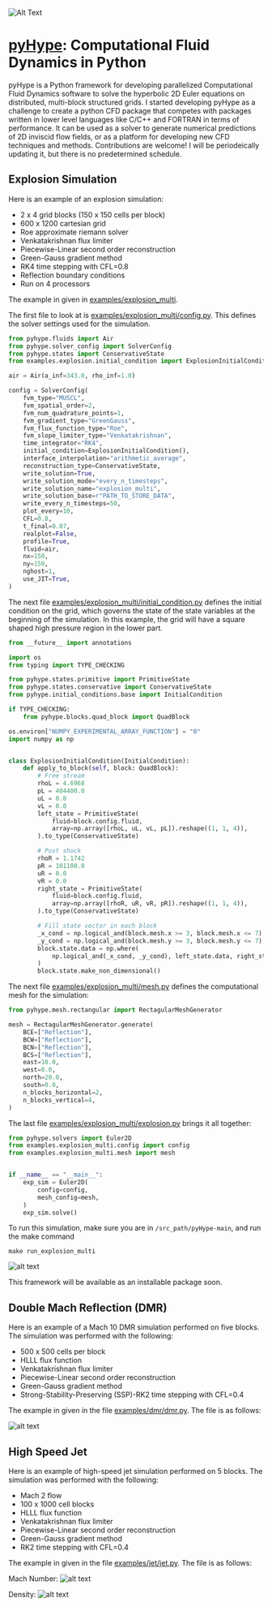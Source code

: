 ![Alt Text](/logo.png)

# [pyHype](https://github.com/momokhalil/pyHype): Computational Fluid Dynamics in Python

pyHype is a Python framework for developing parallelized Computational Fluid Dynamics software to solve the hyperbolic 2D Euler equations on distributed, multi-block structured grids. I started developing pyHype as a challenge to create a python CFD package that competes with packages written in lower level languages like C/C++ and FORTRAN in terms of performance. It can be used as a solver to generate numerical predictions of 2D inviscid flow fields, or as a platform for developing new CFD techniques and methods. Contributions are welcome! I will be periodeically updating it, but there is no predetermined schedule.

## Explosion Simulation
Here is an example of an explosion simulation:
- 2 x 4 grid blocks (150 x 150 cells per block)
- 600 x 1200 cartesian grid
- Roe approximate riemann solver
- Venkatakrishnan flux limiter
- Piecewise-Linear second order reconstruction
- Green-Gauss gradient method
- RK4 time stepping with CFL=0.8
- Reflection boundary conditions
- Run on 4 processors

The example in given in [examples/explosion_multi](https://github.com/momokhalil/pyHype/blob/main/examples/explosion_multi).

The first file to look at is [examples/explosion_multi/config.py](https://github.com/momokhalil/pyHype/blob/main/examples/explosion_multi/config.py). This defines the solver settings used for the simulation.
```python
from pyhype.fluids import Air
from pyhype.solver_config import SolverConfig
from pyhype.states import ConservativeState
from examples.explosion.initial_condition import ExplosionInitialCondition

air = Air(a_inf=343.0, rho_inf=1.0)

config = SolverConfig(
    fvm_type="MUSCL",
    fvm_spatial_order=2,
    fvm_num_quadrature_points=1,
    fvm_gradient_type="GreenGauss",
    fvm_flux_function_type="Roe",
    fvm_slope_limiter_type="Venkatakrishnan",
    time_integrator="RK4",
    initial_condition=ExplosionInitialCondition(),
    interface_interpolation="arithmetic_average",
    reconstruction_type=ConservativeState,
    write_solution=True,
    write_solution_mode="every_n_timesteps",
    write_solution_name="explosion_multi",
    write_solution_base=r"PATH_TO_STORE_DATA",
    write_every_n_timesteps=50,
    plot_every=10,
    CFL=0.8,
    t_final=0.07,
    realplot=False,
    profile=True,
    fluid=air,
    nx=150,
    ny=150,
    nghost=1,
    use_JIT=True,
)
```

The next file [examples/explosion_multi/initial_condition.py](https://github.com/momokhalil/pyHype/blob/main/examples/explosion_multi/initial_condition.py) defines the initial condition on the grid, which governs the state of the state variables at the 
beginning of the simulation. In this example, the grid will have a square shaped high pressure region in the lower part.
```python
from __future__ import annotations

import os
from typing import TYPE_CHECKING

from pyhype.states.primitive import PrimitiveState
from pyhype.states.conservative import ConservativeState
from pyhype.initial_conditions.base import InitialCondition

if TYPE_CHECKING:
    from pyhype.blocks.quad_block import QuadBlock

os.environ["NUMPY_EXPERIMENTAL_ARRAY_FUNCTION"] = "0"
import numpy as np


class ExplosionInitialCondition(InitialCondition):
    def apply_to_block(self, block: QuadBlock):
        # Free stream
        rhoL = 4.6968
        pL = 404400.0
        uL = 0.0
        vL = 0.0
        left_state = PrimitiveState(
            fluid=block.config.fluid,
            array=np.array([rhoL, uL, vL, pL]).reshape((1, 1, 4)),
        ).to_type(ConservativeState)

        # Post shock
        rhoR = 1.1742
        pR = 101100.0
        uR = 0.0
        vR = 0.0
        right_state = PrimitiveState(
            fluid=block.config.fluid,
            array=np.array([rhoR, uR, vR, pR]).reshape((1, 1, 4)),
        ).to_type(ConservativeState)

        # Fill state vector in each block
        _x_cond = np.logical_and(block.mesh.x >= 3, block.mesh.x <= 7)
        _y_cond = np.logical_and(block.mesh.y >= 3, block.mesh.y <= 7)
        block.state.data = np.where(
            np.logical_and(_x_cond, _y_cond), left_state.data, right_state.data
        )
        block.state.make_non_dimensional()
```

The next file [examples/explosion_multi/mesh.py](https://github.com/momokhalil/pyHype/blob/main/examples/explosion_multi/mesh.py) defines the computational mesh for the simulation:
```python
from pyhype.mesh.rectangular import RectagularMeshGenerator

mesh = RectagularMeshGenerator.generate(
    BCE=["Reflection"],
    BCW=["Reflection"],
    BCN=["Reflection"],
    BCS=["Reflection"],
    east=10.0,
    west=0.0,
    north=20.0,
    south=0.0,
    n_blocks_horizontal=2,
    n_blocks_vertical=4,
)
```

The last file [examples/explosion_multi/explosion.py](https://github.com/momokhalil/pyHype/blob/main/examples/explosion_multi/explosion.py) brings it all together:
```python
from pyhype.solvers import Euler2D
from examples.explosion_multi.config import config
from examples.explosion_multi.mesh import mesh


if __name__ == "__main__":
    exp_sim = Euler2D(
        config=config,
        mesh_config=mesh,
    )
    exp_sim.solve()

```

To run this simulation, make sure you are in `/src_path/pyHype-main`, and run the make command
```shell
make run_explosion_multi
```

![alt text](/examples/explosion/explosion.gif)

This framework will be available as an installable package soon.

## Double Mach Reflection (DMR)
Here is an example of a Mach 10 DMR simulation performed on five blocks. The simulation was performed with the following: 
- 500 x 500 cells per block
- HLLL flux function
- Venkatakrishnan flux limiter
- Piecewise-Linear second order reconstruction
- Green-Gauss gradient method
- Strong-Stability-Preserving (SSP)-RK2 time stepping with CFL=0.4

The example in given in the file [examples/dmr/dmr.py](https://github.com/momokhalil/pyHype/blob/main/examples/dmr/dmr.py). The file is as follows:

![alt text](/examples/dmr/dmr.png)


## High Speed Jet
Here is an example of high-speed jet simulation performed on 5 blocks. The simulation was performed with the following: 
- Mach 2 flow
- 100 x 1000 cell blocks
- HLLL flux function
- Venkatakrishnan flux limiter
- Piecewise-Linear second order reconstruction
- Green-Gauss gradient method
- RK2 time stepping with CFL=0.4

The example in given in the file [examples/jet/jet.py](https://github.com/momokhalil/pyHype/blob/main/examples/jet/jet.py). The file is as follows:

Mach Number:
![alt text](/examples/jet/Ma.gif)

Density:
![alt text](/examples/jet/rho.gif)
